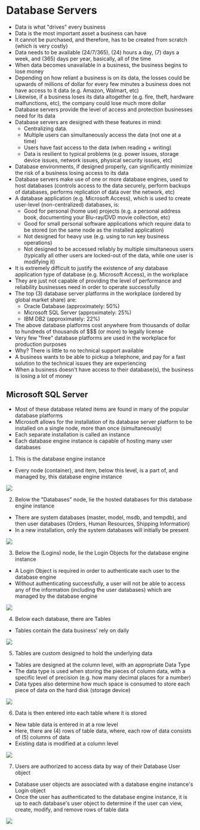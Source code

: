 # Database Servers

- Data is what "drives" every business
- Data is the most important asset a business can have
- It cannot be purchased, and therefore, has to be created from scratch (which
  is very costly)
- Data needs to be available (24/7/365), (24) hours a day, (7) days a week, and
  (365) days per year, basically, all of the time
- When data becomes unavailable in a business, the business begins to lose money
- Depending on how reliant a business is on its data, the losses could be
  upwards of millions of dollar for every few minutes a business does not have
  access to it data (e.g. Amazon, Walmart, etc)
- Likewise, if a business loses its data altogether (e.g. fire, theft, hardware
  malfunctions, etc), the company could lose much more dollar
- Database servers provide the level of access and protection businesses need
  for its data
- Database servers are designed with these features in mind:
  - Centralizing data.
  - Multiple users can simultaneously access the data (not one at a time)
  - Users have fast access to the data (when reading + writing)
  - Data is resilient to typical problems (e.g. power issues, storage device
    issues, network issues, physical security issues, etc)
- Database environments, if designed properly, can significantly minimize the
  risk of a business losing access to its data
- Database servers make use of one or more database engines, used to host
  databases (controls access to the data securely, perform backups of databases,
  performs replication of data over the network, etc)
- A database application (e.g. Microsoft Access), which is used to create
  user-level (non-centralized) databases, is:
  - Good for personal (home use) projects (e.g. a personal address book,
    documenting your Blu-ray/DVD movie collection, etc)
  - Good for small personal software applications which require data to be
    stored (on the same node as the installed application)
  - Not designed for heavy use (e.g. using to run key business operations)
  - Not designed to be accessed reliably by multiple simultaneous users
    (typically all other users are locked-out of the data, while one user is
    modifying it)
- It is extremely difficult to justify the existence of any database application
  type of database (e.g. Microsoft Access), in the workplace
- They are just not capable of providing the level of performance and
  reliability businesses need in order to operate successfully
- The top (3) database server platforms in the workplace (ordered by global
  market share) are:
  - Oracle Database (approximately: 50%)
  - Microsoft SQL Server (approximately: 25%)
  - IBM DB2 (approximately: 22%)
- The above database platforms cost anywhere from thousands of dollar to
  hundreds of thousands of $$$ (or more) to legally license
- Very few "free" database platforms are used in the workplace for production
  purposes
- Why? There is little to no technical support available
- A business wants to be able to pickup a telephone, and pay for a fast solution
  to the technical issues they are experiencing
- When a business doesn't have access to their database(s), the business is
  losing a lot of money

## Microsoft SQL Server

- Most of these database related items are found in many of the popular database
  platforms
- Microsoft allows for the installation of its database server platform to be
  installed on a single node, more than once (simultaneously)
- Each separate installation is called an instance
- Each database engine instance is capable of hosting many user databases

1. This is the database engine instance

- Every node (container), and item, below this level, is a part of, and managed
  by, this database engine instance

![](../../res/8/1.img-1.webp)

2. Below the "Databases" node, lie the hosted databases for this database engine
   instance

- There are system databases (master, model, msdb, and tempdb), and then user
  databases (Orders, Human Resources, Shipping Information)
- In a new installation, only the system databases will initially be present

![](../../res/8/1.img-2.webp)

3. Below the (Logins) node, lie the Login Objects for the database engine
   instance

- A Login Object is required in order to authenticate each user to the database
  engine
- Without authenticating successfully, a user will not be able to access any of
  the information (including the user databases) which are managed by the
  database engine

![](../../res/8/1.img-3.webp)

4. Below each database, there are Tables

- Tables contain the data business' rely on daily

![](../../res/8/1.img-4.webp)

5. Tables are custom designed to hold the underlying data

- Tables are designed at the column level, with an appropriate Data Type
- The data type is used when storing the pieces of column data, with a specific
  level of precision (e.g. how many decimal places for a number)
- Data types also determine how much space is consumed to store each piece of
  data on the hard disk (storage device)

![](../../res/8/1.img-5.webp)

6. Data is then entered into each table where it is stored

- New table data is entered in at a row level
- Here, there are (4) rows of table data, where, each row of data consists of
  (5) columns of data
- Existing data is modified at a column level

![](../../res/8/1.img-6.webp)

7. Users are authorized to access data by way of their Database User object

- Database user objects are associated with a database engine instance's Login
  object
- Once the user has authenticated to the database engine instance, it is up to
  each database's user object to determine if the user can view, create, modify,
  and remove rows of table data

![](../../res/8/1.img-7.webp)
